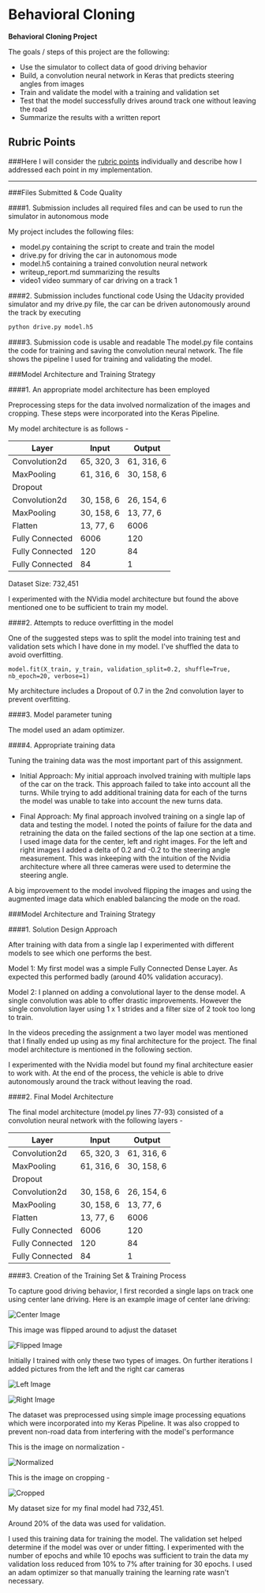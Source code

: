 # **Behavioral Cloning**

**Behavioral Cloning Project**

The goals / steps of this project are the following:
* Use the simulator to collect data of good driving behavior
* Build, a convolution neural network in Keras that predicts steering angles from images
* Train and validate the model with a training and validation set
* Test that the model successfully drives around track one without leaving the road
* Summarize the results with a written report

## Rubric Points
###Here I will consider the [rubric points](https://review.udacity.com/#!/rubrics/432/view) individually and describe how I addressed each point in my implementation.

---
###Files Submitted & Code Quality

####1. Submission includes all required files and can be used to run the simulator in autonomous mode

My project includes the following files:
* model.py containing the script to create and train the model
* drive.py for driving the car in autonomous mode
* model.h5 containing a trained convolution neural network
* writeup_report.md summarizing the results
* video1 video summary of car driving on a track 1

####2. Submission includes functional code
Using the Udacity provided simulator and my drive.py file, the car can be driven autonomously around the track by executing

```sh
python drive.py model.h5
```

####3. Submission code is usable and readable
The model.py file contains the code for training and saving the convolution neural network. The file shows the pipeline I used for training and validating the model.

###Model Architecture and Training Strategy

####1. An appropriate model architecture has been employed

Preprocessing steps for the data involved normalization of the images and cropping. These steps were incorporated into the Keras Pipeline.

My model architecture is as follows -


| Layer           | Input      | Output     |
|-----------------|------------|------------|
| Convolution2d   | 65, 320, 3 | 61, 316, 6 |
| MaxPooling      | 61, 316, 6 | 30, 158, 6 |
| Dropout         |            |            |
| Convolution2d   | 30, 158, 6 | 26, 154, 6 |
| MaxPooling      | 30, 158, 6 | 13, 77, 6  |
| Flatten         | 13, 77, 6  | 6006       |
| Fully Connected | 6006       | 120        |
| Fully Connected | 120        | 84         |
| Fully Connected | 84         | 1          |

Dataset Size: 732,451

I experimented with the NVidia model architecture but found the above mentioned one to be sufficient to train my model.


####2. Attempts to reduce overfitting in the model

One of the suggested steps was to split the model into training test and validation sets which I have done in my model. I've shuffled the data to avoid overfitting.

```
model.fit(X_train, y_train, validation_split=0.2, shuffle=True, nb_epoch=20, verbose=1)
```

My architecture includes a Dropout of 0.7 in the 2nd convolution layer to prevent overfitting.

####3. Model parameter tuning

The model used an adam optimizer.

####4. Appropriate training data

Tuning the training data was the most important part of this assignment.

* Initial Approach:
My initial approach involved training with multiple laps of the car on the track. This approach failed to take into account all the turns. While trying to add additional training data for each of the turns the model was unable to take into account the new turns data.

* Final Approach:
My final approach involved training on a single lap of data and testing the model. I noted the points of failure for the data and retraining the data on the failed sections of the lap one section at a time. I used image data for the center, left and right images. For the left and right images I added a delta of 0.2 and -0.2 to the steering angle measurement. This was inkeeping with the intuition of the Nvidia architecture where all three cameras were used to determine the steering angle.

A big improvement to the model involved flipping the images and using the augmented image data which enabled balancing the mode on the road.


###Model Architecture and Training Strategy

####1. Solution Design Approach

After training with data from a single lap I experimented with different models to see which one performs the best.

Model 1:
My first model was a simple Fully Connected Dense Layer. As expected this performed badly (around 40% validation accuracy).

Model 2:
I planned on adding a convolutional layer to the dense model. A single convolution was able to offer drastic improvements. However the single convolution layer using 1 x 1 strides and a filter size of 2 took too long to train.

In the videos preceding the assignment a two layer model was mentioned that I finally ended up using as my final architecture for the project. The final model architecture is mentioned in the following section.

I experimented with the Nvidia model but found my final architecture easier to work with. At the end of the process, the vehicle is able to drive autonomously around the track without leaving the road.

####2. Final Model Architecture

The final model architecture (model.py lines 77-93) consisted of a convolution neural network with the following layers -

| Layer           | Input      | Output     |
|-----------------|------------|------------|
| Convolution2d   | 65, 320, 3 | 61, 316, 6 |
| MaxPooling      | 61, 316, 6 | 30, 158, 6 |
| Dropout         |            |            |
| Convolution2d   | 30, 158, 6 | 26, 154, 6 |
| MaxPooling      | 30, 158, 6 | 13, 77, 6  |
| Flatten         | 13, 77, 6  | 6006       |
| Fully Connected | 6006       | 120        |
| Fully Connected | 120        | 84         |
| Fully Connected | 84         | 1          |

####3. Creation of the Training Set & Training Process

To capture good driving behavior, I first recorded a single laps on track one using center lane driving. Here is an example image of center lane driving:

![Center Image](./original.jpg "Original")

This image was flipped around to adjust the dataset

![Flipped Image](./flipped.jpg "Flipped")


Initially I trained with only these two types of images. On further iterations I added pictures from the left and the right car cameras

![Left Image](./left.jpg "Left Camera")

![Right Image](./right.jpg "Right Camera")

The dataset was preprocessed using simple image processing equations which were incorporated into my Keras Pipeline. It was also cropped to prevent non-road data from interfering with the model's performance

This is the image on normalization -

![Normalized](./normalized.jpg "Normalized Image")

This is the image on cropping -

![Cropped](./cropped.jpg "Cropped image")

My dataset size for my final model had 732,451.

Around 20% of the data was used for validation.

I used this training data for training the model. The validation set helped determine if the model was over or under fitting. I experimented with the number of epochs and while 10 epochs was sufficient to train the data my validation loss reduced from 10% to 7% after training for 30 epochs. I used an adam optimizer so that manually training the learning rate wasn't necessary.
